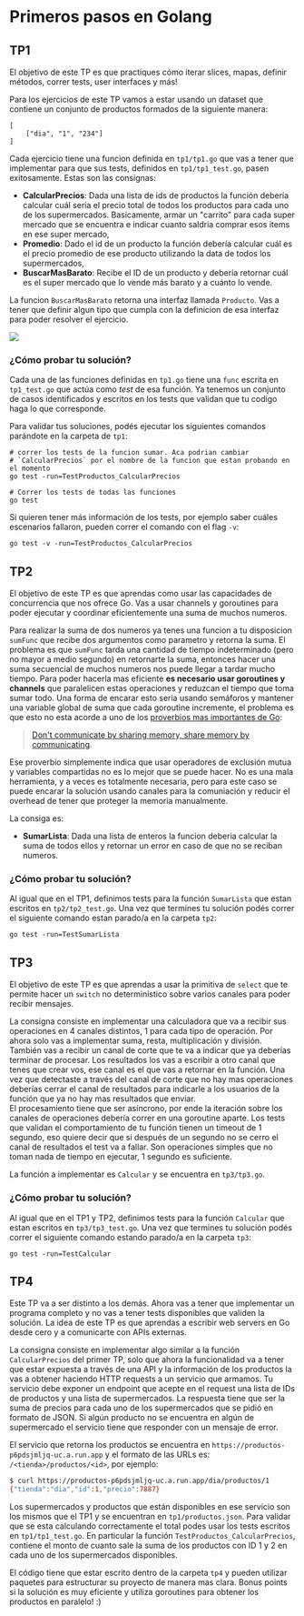 # Primeros pasos en Golang

## TP1
El objetivo de este TP es que practiques cómo iterar slices, mapas, definir métodos, correr tests, user interfaces  y más!

Para los ejercicios de este TP vamos a estar usando un dataset que contiene un conjunto de productos formados de la siguiente manera:
```
[
	["dia", "1", "234"]
]
```

Cada ejercicio tiene una funcion definida en `tp1/tp1.go` que vas a tener que implementar para que sus tests, definidos en `tp1/tp1_test.go`, pasen exitosamente. Estas son las consignas:
* **CalcularPrecios**: Dada una lista de ids de productos la función debería calcular cuál sería el precio total de todos los productos para cada uno de los supermercados. Basicamente, armar un "carrito" para cada super mercado que se encuentra e indicar cuanto saldria comprar esos items en ese super mercado,
* **Promedio**: Dado el id de un producto la función debería calcular cuál es el precio promedio de ese producto utilizando la data de todos los supermercados,
* **BuscarMasBarato**: Recibe el ID de un producto y debería retornar cuál es el super mercado que lo vende más barato y a cuánto lo vende.

La funcion `BuscarMasBarato` retorna una interfaz llamada `Producto`. Vas a tener que definir algun tipo que cumpla con la definicion de esa interfaz para poder resolver el ejercicio.

![](images/tp1.jpeg)

### ¿Cómo probar tu solución?
Cada una de las funciones definidas en `tp1.go` tiene una `func` escrita en `tp1_test.go` que actúa como *test* de esa función. Ya tenemos un conjunto de casos identificados y escritos en los tests que validan que tu codigo haga lo que corresponde.  

Para validar tus soluciones, podés ejecutar los siguientes comandos parándote en la carpeta de `tp1`:

```
# correr los tests de la funcion sumar. Aca podrian cambiar
# `CalcularPrecios` por el nombre de la funcion que estan probando en el momento
go test -run=TestProductos_CalcularPrecios

# Correr los tests de todas las funciones
go test
```

Si quieren tener más información de los tests, por ejemplo saber cuáles escenarios fallaron, pueden correr el comando con el flag `-v`:
```
go test -v -run=TestProductos_CalcularPrecios
```

## TP2
El objetivo de este TP es que aprendas como usar las capacidades de concurrencia que nos ofrece Go. Vas a usar channels y goroutines para poder ejecutar y coordinar eficientemente una suma de muchos numeros.

Para realizar la suma de dos numeros ya tenes una funcion a tu disposicion `sumFunc` que recibe dos argumentos como parametro y retorna la suma. El problema es que `sumFunc` tarda una cantidad de tiempo indeterminado (pero no mayor a medio segundo) en retornarte la suma, entonces hacer una suma secuencial de muchos numeros nos puede llegar a tardar mucho tiempo. Para poder hacerla mas eficiente **es necesario usar goroutines y channels** que paralelicen estas operaciones y reduzcan el tiempo que toma sumar todo. Una forma de encarar esto seria usando semáforos y mantener una variable global de suma que cada goroutine incremente, el problema es que esto no esta acorde a uno de los [proverbios mas importantes de Go](https://go-proverbs.github.io/):
> [Don't communicate by sharing memory, share memory by communicating](https://www.youtube.com/watch?v=PAAkCSZUG1c&t=2m48s).

Ese proverbio simplemente indica que usar operadores de exclusión mutua y variables compartidas no es lo mejor que se puede hacer. No es una mala herramienta, y a veces es totalmente necesaria, pero para este caso se puede encarar la solución usando canales para la comuniación y reducir el overhead de tener que proteger la memoria manualmente.

La consiga es:
* **SumarLista**: Dada una lista de enteros la funcion deberia calcular la suma de todos ellos y retornar un error en caso de que no se reciban numeros.

### ¿Cómo probar tu solución?
Al igual que en el TP1, definimos tests para la función `SumarLista` que estan escritos en `tp2/tp2_test.go`. Una vez que termines tu solución podés correr el siguiente comando estan parado/a en la carpeta `tp2`:
```
go test -run=TestSumarLista
```

## TP3
El objetivo de este TP es que aprendas a usar la primitiva de `select` que te permite hacer un `switch` no deterministico sobre varios canales para poder recibir mensajes.

La consigna consiste en implementar una calculadora que va a recibir sus operaciones en 4 canales distintos, 1 para cada tipo de operación. Por ahora solo vas a implementar suma, resta, multiplicación y división. También vas a recibir un canal de corte que te va a indicar que ya deberías terminar de procesar. Los resultados los vas a escribir a otro canal que tenes que crear vos, ese canal es el que vas a retornar en la función. Una vez que detectaste a través del canal de corte que no hay mas operaciones deberías cerrar el canal de resultados para indicarle a los usuarios de la función que ya no hay mas resultados que enviar.  
El procesamiento tiene que ser asíncrono, por ende la iteración sobre los canales de operaciones debería correr en una goroutine aparte. Los tests que validan el comportamiento de tu función tienen un timeout de 1 segundo, eso quiere decir que si después de un segundo no se cerro el canal de resultados el test va a fallar. Son operaciones simples que no toman nada de tiempo en ejecutar, 1 segundo es suficiente.

La función a implementar es `Calcular` y se encuentra en `tp3/tp3.go`.

### ¿Cómo probar tu solución?
Al igual que en el TP1 y TP2, definimos tests para la función `Calcular` que estan escritos en `tp3/tp3_test.go`. Una vez que termines tu solución podés correr el siguiente comando estando parado/a en la carpeta `tp3`:
```
go test -run=TestCalcular
```

## TP4
Este TP va a ser distinto a los demás. Ahora vas a tener que implementar un programa completo y no vas a tener tests disponibles que validen la solución. La idea de este TP es que aprendas a escribir web servers en Go desde cero y a comunicarte con APIs externas.

La consigna consiste en implementar algo similar a la función `CalcularPrecios` del primer TP, solo que ahora la funcionalidad va a tener que estar expuesta a través de una API y la información de los productos la vas a obtener haciendo HTTP requests a un servicio que armamos. Tu servicio debe exponer un endpoint que acepte en el request una lista de IDs de productos y una lista de supermercados. La respuesta tiene que ser la suma de precios para cada uno de los supermercados que se pidió en formato de JSON. Si algún producto no se encuentra en algún de supermercado el servicio tiene que responder con un mensaje de error. 

El servicio que retorna los productos se encuentra en `https://productos-p6pdsjmljq-uc.a.run.app` y el formato de las URLs es: `/<tienda>/productos/<id>`, por ejemplo:
```sh
$ curl https://productos-p6pdsjmljq-uc.a.run.app/dia/productos/1
{"tienda":"dia","id":1,"precio":7887}
```

Los supermercados y productos que están disponibles en ese servicio son los mismos que el TP1 y se encuentran en `tp1/productos.json`. Para validar que se esta calculando correctamente el total podes usar los tests escritos en `tp1/tp1_test.go`. En particular la función `TestProductos_CalcularPrecios`, contiene el monto de cuanto sale la suma de los productos con ID 1 y 2 en cada uno de los supermercados disponibles.

El código tiene que estar escrito dentro de la carpeta `tp4` y pueden utilizar paquetes para estructurar su proyecto de manera mas clara. Bonus points si la solución es muy eficiente y utiliza goroutines para obtener los productos en paralelo! :)